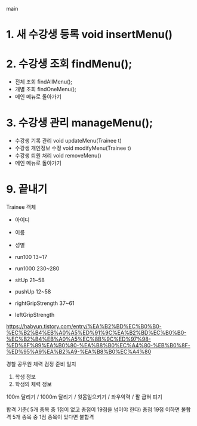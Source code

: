 main
# 1. 새 수강생 등록 void insertMenu()

# 2. 수강생 조회 findMenu(); 
- 전체 조회  findAllMenu();
- 개별 조회 findOneMenu();
- 메인 메뉴로 돌아가기

# 3. 수강생 관리 manageMenu(); 
- 수강생 기록 관리	 	void updateMenu(Trainee t)
- 수강생 개인정보 수정	void modifyMenu(Trainee t)
- 수강생 퇴원 처리		void removeMenu()
- 메인 메뉴로 돌아가기

# 9. 끝내기


Trainee 객체
- 아이디
- 이름
- 성별

- run100		13~17
- run1000		230~280
- sitUp		21~58
- pushUp		12~58
- rightGripStrength  37~61
- leftGripStrength

https://habyun.tistory.com/entry/%EA%B2%BD%EC%B0%B0-%EC%B2%B4%EB%A0%A5%ED%91%9C%EA%B2%BD%EC%B0%B0-%EC%B2%B4%EB%A0%A5%EC%8B%9C%ED%97%98-%ED%8F%89%EA%B0%80-%EA%B8%B0%EC%A4%80-%EB%B0%8F-%ED%95%A9%EA%B2%A9-%EA%B8%B0%EC%A4%80


경찰 공무원 체력 검정 준비 일지

1. 학생 정보
2. 학생의 체력 정보


100m 달리기 / 1000m 달리기 / 윗몸일으키기 / 좌우악력 / 팔 굽혀 펴기


합격 기준( 5개 종목 중 1점이 없고 총점이 19점을 넘어야 한다)
총점 19점 이하면 불합격
5개 종목 중 1점 종목이 있다면 불합격

